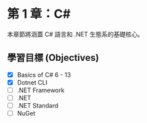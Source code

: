 # 第 1 章：C#

本章節將涵蓋 C# 語言和 .NET 生態系的基礎核心。

## 學習目標 (Objectives)

- [x] Basics of C# 6 - 13
- [x] Dotnet CLI
- [ ] .NET Framework
- [ ] .NET
- [ ] .NET Standard
- [ ] NuGet
